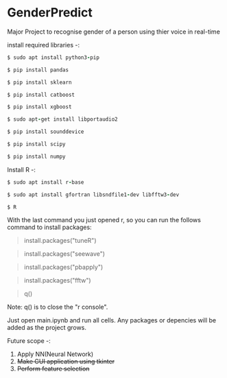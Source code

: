 # GenderPredict
Major Project to recognise gender of a person using thier voice in real-time

install required libraries -:
```ruby
$ sudo apt install python3-pip
```
```ruby
$ pip install pandas
```
```ruby
$ pip install sklearn
```
```ruby
$ pip install catboost
```
```ruby
$ pip install xgboost
```
```ruby
$ sudo apt-get install libportaudio2
```
```ruby
$ pip install sounddevice
```
```ruby
$ pip install scipy
```
```ruby
$ pip install numpy
```

Install R -:
```ruby
$ sudo apt install r-base
```
```ruby
$ sudo apt install gfortran libsndfile1-dev libfftw3-dev
```
```ruby
$ R
```

With the last command you just opened r, so you can run the follows command to install packages:

> install.packages("tuneR")

> install.packages("seewave")

> install.packages("pbapply")

> install.packages("fftw")

> q()

Note: q() is to close the "r console".

Just open main.ipynb and run all cells. Any packages or depencies will be added as the project grows.

Future scope -:
1) Apply NN(Neural Network)
2) ~~Make GUI application using tkinter~~
3) ~~Perform feature selection~~
